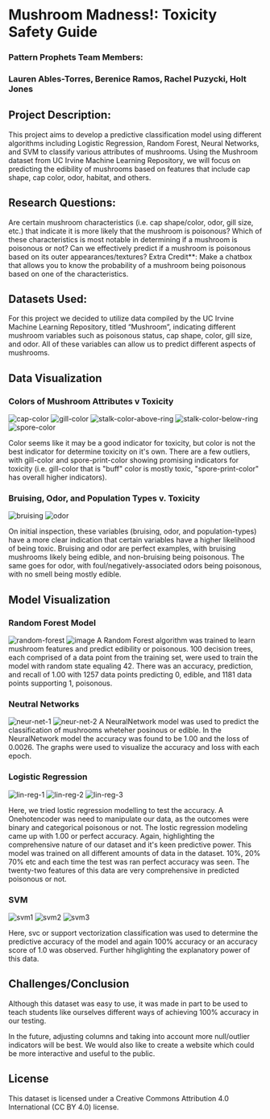 # Mushroom Madness!: Toxicity Safety Guide 
### Pattern Prophets Team Members: 
### Lauren Ables-Torres, Berenice Ramos, Rachel Puzycki, Holt Jones

## Project Description: 
This project aims to develop a predictive classification model using different algorithms including Logistic Regression, Random Forest, Neural Networks, and SVM to classify various attributes of mushrooms. Using the Mushroom dataset from UC Irvine Machine Learning Repository, we will focus on predicting the edibility of mushrooms based on features that include cap shape, cap color, odor, habitat, and others.

## Research Questions:
Are certain mushroom characteristics (i.e. cap shape/color, odor, gill size, etc.) that indicate it is more likely that the mushroom is poisonous? 
Which of these characteristics is most notable in determining if a mushroom is poisonous or not?
Can we effectively predict if a mushroom is poisonous based on its outer appearances/textures?
Extra Credit**: Make a chatbox that allows you to know the probability of a mushroom being poisonous based on one of the characteristics.

## Datasets Used: 
For this project we decided to utilize data compiled by the UC Irvine Machine Learning Repository, titled “Mushroom”, indicating different mushroom variables such as poisonous status, cap shape, color, gill size, and odor. All of these variables can allow us to predict different aspects of mushrooms.

## Data Visualization
### Colors of Mushroom Attributes v Toxicity
![cap-color](Images/cap-color.jpg) ![gill-color](Images/gill-color.jpg)
![stalk-color-above-ring](Images/stalk-color-above-ring.jpg) ![stalk-color-below-ring](Images/stalk-color-below-ring.jpg) 
![spore-color](Images/spore-color.jpg)

Color seems like it may be a good indicator for toxicity, but color is not the best indicator for determine toxicity on it's own. There are a few outliers, with gill-color and spore-print-color showing promising indicators for toxicity (i.e. gill-color that is "buff" color is mostly toxic, "spore-print-color" has overall higher indicators).

### Bruising, Odor, and Population Types v. Toxicity
![bruising](Images/bruising.jpg)
![odor](Images/odor.jpg)

On initial inspection, these variables (bruising, odor, and population-types) have a more clear indication that certain variables have a higher likelihood of being toxic. Bruising and odor are perfect examples, with bruising mushrooms likely being edible, and non-bruising being poisonous. The same goes for odor, with foul/negatively-associated odors being poisonous, with no smell being mostly edible.

## Model Visualization
### Random Forest Model
![random-forest](Images/random-forest.jpg)
![image](https://github.com/rachelpaczki/Mushroom-Madness/assets/152629824/2a28f4fe-ef2b-413f-b0bc-d4df83c9b6b4)
A Random Forest algorithm was trained to learn mushroom features and predict edibility or poisonous. 100 decision trees, each comprised of a data point from the training set, were used to train the model with random state equaling 42. There was an accuracy, prediction, and recall of 1.00 with 1257 data points predicting 0, edible, and 1181 data points supporting 1, poisonous. 

### Neutral Networks
![neur-net-1](Images/neutal-networks-1.jpg)
![neur-net-2](Images/neural-networks-2.jpg)
A NeuralNetwork model was used to predict the classification of mushrooms wheteher posinous or edible. In the NeuralNetwork model the accuracy was found to be 1.00 and the loss of 0.0026. The graphs were used to visualize the accuracy and loss with each epoch.

### Logistic Regression
![lin-reg-1](Images/linear-regress-1.jpg)
![lin-reg-2](Images/linear-regress-2.jpg)
![lin-reg-3](Images/linear-regress-3.jpg)

Here, we tried lostic regression modelling to test the accuracy. A Onehotencoder was need to manipulate our data, as the outcomes were binary and categorical poisonous or not. The lostic regression modeling came up with 1.00 or perfect accuracy. Again, highlighting the comprehensive nature of our dataset and it's keen predictive power. This model was trained on all different amounts of data in the dataset. 10%, 20% 70% etc and each time the test was ran perfect accuracy was seen. The twenty-two features of this data are very comprehensive in predicted poisonous or not. 

### SVM
![svm1](Images/svc1.jpg)
![svm2](Images/svc2.jpg)
![svm3](Images/svc3.jpg)

Here, svc or support vectorization classification was used to determine the predictive accuracy of the model and again 100% accuracy or an accuracy score of 1.0 was observed. Further hihglighting the explanatory power of this data. 

## Challenges/Conclusion
Although this dataset was easy to use, it was made in part to be used to teach students like ourselves different ways of achieving 100% accuracy in our testing. 

In the future, adjusting columns and taking into account more null/outlier indicators will be best. We would also like to create a website which could be more interactive and useful to the public.

License
------------------------
This dataset is licensed under a Creative Commons Attribution 4.0 International (CC BY 4.0) license.
